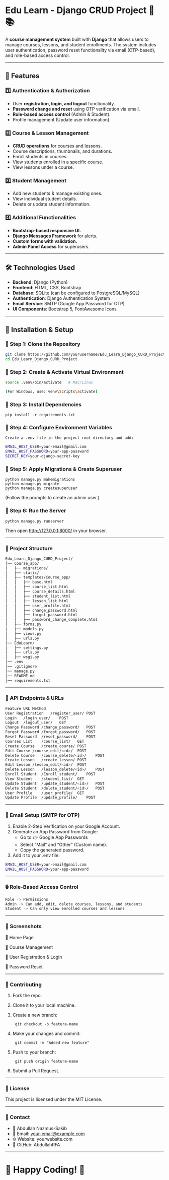 # Edu Learn - Django CRUD Project 🏫📚  

A **course management system** built with **Django** that allows users to manage courses, lessons, and student enrollments. The system includes user authentication, password reset functionality via email (OTP-based), and role-based access control.

---

## 📌 Features  
### 1️⃣ Authentication & Authorization  
- User **registration, login, and logout** functionality.  
- **Password change and reset** using OTP verification via email.  
- **Role-based access control** (Admin & Student).  
- Profile management (Update user information).  

### 2️⃣ Course & Lesson Management  
- **CRUD operations** for courses and lessons.  
- Course descriptions, thumbnails, and durations.  
- Enroll students in courses.  
- View students enrolled in a specific course.  
- View lessons under a course.  

### 3️⃣ Student Management  
- Add new students & manage existing ones.  
- View individual student details.  
- Delete or update student information.  

### 4️⃣ Additional Functionalities  
- **Bootstrap-based responsive UI.**  
- **Django Messages Framework** for alerts.  
- **Custom forms with validation.**  
- **Admin Panel Access** for superusers.  

---

## 🛠️ Technologies Used  
- **Backend**: Django (Python)  
- **Frontend**: HTML, CSS, Bootstrap  
- **Database**: SQLite (can be configured to PostgreSQL/MySQL)  
- **Authentication**: Django Authentication System  
- **Email Service**: SMTP (Google App Password for OTP)  
- **UI Components**: Bootstrap 5, FontAwesome Icons  

---

## 🚀 Installation & Setup  

### 🔹 Step 1: Clone the Repository  
```sh
git clone https://github.com/yourusername/Edu_Learn_Django_CURD_Project.git
cd Edu_Learn_Django_CURD_Project
```

### 🔹 Step 2: Create & Activate Virtual Environment

``` sh python3 -m venv .venv
source .venv/bin/activate   # Mac/Linux

(For Windows, use: venv\Scripts\activate)
```

### 🔹 Step 3: Install Dependencies

    pip install -r requirements.txt

### 🔹 Step 4: Configure Environment Variables

    Create a .env file in the project root directory and add:
```sh
EMAIL_HOST_USER=your-email@gmail.com
EMAIL_HOST_PASSWORD=your-app-password
SECRET_KEY=your-django-secret-key
```

### 🔹 Step 5: Apply Migrations & Create Superuser

    python manage.py makemigrations
    python manage.py migrate
    python manage.py createsuperuser

(Follow the prompts to create an admin user.)

### 🔹 Step 6: Run the Server

    python manage.py runserver

Then open http://127.0.0.1:8000/ in your browser.

---

### 📂 Project Structure
```sh
Edu_Learn_Django_CURD_Project/
│── Course_app/
│   ├── migrations/
│   ├── static/
│   ├── templates/Course_app/
│   │   ├── base.html
│   │   ├── course_list.html
│   │   ├── course_details.html
│   │   ├── student_list.html
│   │   ├── lesson_list.html
│   │   ├── user_profile.html
│   │   ├── change_password.html
│   │   ├── forgot_password.html
│   │   ├── password_change_complete.html
│   ├── forms.py
│   ├── models.py
│   ├── views.py
│   ├── urls.py
│── EduLearn/
│   ├── settings.py
│   ├── urls.py
│   ├── wsgi.py
│── .env
│── .gitignore
│── manage.py
│── README.md
│── requirements.txt

```
---

### 📌 API Endpoints & URLs
```sh
Feature	URL	Method
User Registration	/register_user/	POST
Login	/login_user/	POST
Logout	/logout_user/	GET
Change Password	/change_password/	POST
Forgot Password	/forgot_password/	POST
Reset Password	/reset_password/	POST
Courses List	/course_list/	GET
Create Course	/create_course/	POST
Edit Course	/course_edit/<id>/	POST
Delete Course	/course_delete/<id>/	POST
Create Lesson	/create_lesson/	POST
Edit Lesson	/lesson_edit/<id>/	POST
Delete Lesson	/lesson_delete/<id>/	POST
Enroll Student	/Enroll_student/	POST
View Student	/student_list/	GET
Update Student	/update_student/<id>/	POST
Delete Student	/delete_student/<id>/	POST
User Profile	/user_profile/	GET
Update Profile	/update_profile/	POST

```
---

### 📧 Email Setup (SMTP for OTP)

1. Enable 2-Step Verification on your Google Account.
2.	Generate an App Password from Google:
    - Go to 👉 Google App Passwords
	- Select “Mail” and “Other” (Custom name).
	- Copy the generated password.
3.	Add it to your .env file:
```sh
EMAIL_HOST_USER=your-email@gmail.com
EMAIL_HOST_PASSWORD=your-app-password
```


---

### 🔒 Role-Based Access Control
```sh
Role -> Permissions
Admin -> Can add, edit, delete courses, lessons, and students
Student -> Can only view enrolled courses and lessons
```


---

### 📸 Screenshots

🔹 Home Page

🔹 Course Management

🔹 User Registration & Login

🔹 Password Reset

---

### 📝 Contributing
1. Fork the repo.
2. Clone it to your local machine.
3. Create a new branch:

        git checkout -b feature-name


4. Make your changes and commit:

        git commit -m "Added new feature"


5. Push to your branch:

        git push origin feature-name


6. Submit a Pull Request.

---

### 📄 License

This project is licensed under the MIT License.

---

### 💬 Contact

- 👤 Abdullah Nazmus-Sakib
- 📧 Email: your-email@example.com
- 🌐 Website: yourwebsite.com
- 📌 GitHub: AbdullahRFA

---

# 🚀 Happy Coding! 🎉
